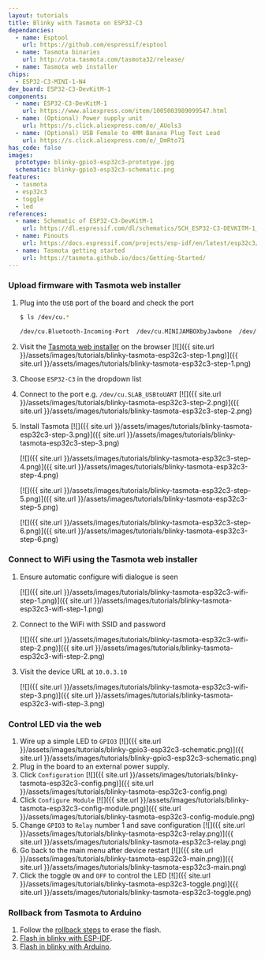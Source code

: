 ```yaml
---
layout: tutorials
title: Blinky with Tasmota on ESP32-C3
dependancies:
  - name: Esptool
    url: https://github.com/espressif/esptool
  - name: Tasmota binaries
    url: http://ota.tasmota.com/tasmota32/release/
  - name: Tasmota web installer
chips:
  - ESP32-C3-MINI-1-N4
dev_board: ESP32-C3-DevKitM-1
components:
  - name: ESP32-C3-DevKitM-1
    url: https://www.aliexpress.com/item/1005003989099547.html
  - name: (Optional) Power supply unit
    url: https://s.click.aliexpress.com/e/_AUols3
  - name: (Optional) USB Female to 4MM Banana Plug Test Lead
    url: https://s.click.aliexpress.com/e/_DmRto71
has_code: false
images:
  prototype: blinky-gpio3-esp32c3-prototype.jpg
  schematic: blinky-gpio3-esp32c3-schematic.png
features:
  - tasmota
  - esp32c3
  - toggle
  - led
references:
  - name: Schematic of ESP32-C3-DevKitM-1
    url: https://dl.espressif.com/dl/schematics/SCH_ESP32-C3-DEVKITM-1_V1_20200915A.pdf
  - name: Pinouts
    url: https://docs.espressif.com/projects/esp-idf/en/latest/esp32c3/hw-reference/esp32c3/user-guide-devkitm-1.html#pin-layout
  - name: Tasmota getting started
    url: https://tasmota.github.io/docs/Getting-Started/
---
```


### Upload firmware with Tasmota web installer

1. Plug into the `USB` port of the board and check the port

    ```sh
    $ ls /dev/cu.*

    /dev/cu.Bluetooth-Incoming-Port  /dev/cu.MINIJAMBOXbyJawbone  /dev/cu.SLAB_USBtoUART  /dev/cu.usbserial-1410
    ```
1. Visit the [Tasmota web installer](https://tasmota.github.io/install/) on the browser
    [![]({{ site.url }}/assets/images/tutorials/blinky-tasmota-esp32c3-step-1.png)]({{ site.url }}/assets/images/tutorials/blinky-tasmota-esp32c3-step-1.png)
1. Choose `ESP32-C3` in the dropdown list
1. Connect to the port e.g. `/dev/cu.SLAB_USBtoUART`
    [![]({{ site.url }}/assets/images/tutorials/blinky-tasmota-esp32c3-step-2.png)]({{ site.url }}/assets/images/tutorials/blinky-tasmota-esp32c3-step-2.png)

1. Install Tasmota
    [![]({{ site.url }}/assets/images/tutorials/blinky-tasmota-esp32c3-step-3.png)]({{ site.url }}/assets/images/tutorials/blinky-tasmota-esp32c3-step-3.png)

    [![]({{ site.url }}/assets/images/tutorials/blinky-tasmota-esp32c3-step-4.png)]({{ site.url }}/assets/images/tutorials/blinky-tasmota-esp32c3-step-4.png)

    [![]({{ site.url }}/assets/images/tutorials/blinky-tasmota-esp32c3-step-5.png)]({{ site.url }}/assets/images/tutorials/blinky-tasmota-esp32c3-step-5.png)

    [![]({{ site.url }}/assets/images/tutorials/blinky-tasmota-esp32c3-step-6.png)]({{ site.url }}/assets/images/tutorials/blinky-tasmota-esp32c3-step-6.png)

### Connect to WiFi using the Tasmota web installer

1. Ensure automatic configure wifi dialogue is seen

    [![]({{ site.url }}/assets/images/tutorials/blinky-tasmota-esp32c3-wifi-step-1.png)]({{ site.url }}/assets/images/tutorials/blinky-tasmota-esp32c3-wifi-step-1.png)
1. Connect to the WiFi with SSID and password

    [![]({{ site.url }}/assets/images/tutorials/blinky-tasmota-esp32c3-wifi-step-2.png)]({{ site.url }}/assets/images/tutorials/blinky-tasmota-esp32c3-wifi-step-2.png)
1. Visit the device URL at `10.0.3.10`

    [![]({{ site.url }}/assets/images/tutorials/blinky-tasmota-esp32c3-wifi-step-3.png)]({{ site.url }}/assets/images/tutorials/blinky-tasmota-esp32c3-wifi-step-3.png)

### Control LED via the web

1. Wire up a simple LED to `GPIO3`
    [![]({{ site.url }}/assets/images/tutorials/blinky-gpio3-esp32c3-schematic.png)]({{ site.url }}/assets/images/tutorials/blinky-gpio3-esp32c3-schematic.png)
1. Plug in the board to an external power supply.
1. Click `Configuration`
    [![]({{ site.url }}/assets/images/tutorials/blinky-tasmota-esp32c3-config.png)]({{ site.url }}/assets/images/tutorials/blinky-tasmota-esp32c3-config.png)
1. Click `Configure Module`
    [![]({{ site.url }}/assets/images/tutorials/blinky-tasmota-esp32c3-config-module.png)]({{ site.url }}/assets/images/tutorials/blinky-tasmota-esp32c3-config-module.png)
1. Change `GPIO3` to `Relay` number 1 and save configuration
    [![]({{ site.url }}/assets/images/tutorials/blinky-tasmota-esp32c3-relay.png)]({{ site.url }}/assets/images/tutorials/blinky-tasmota-esp32c3-relay.png)
1. Go back to the main menu after device restart
    [![]({{ site.url }}/assets/images/tutorials/blinky-tasmota-esp32c3-main.png)]({{ site.url }}/assets/images/tutorials/blinky-tasmota-esp32c3-main.png)
1. Click the toggle `ON` and `OFF` to control the LED
    [![]({{ site.url }}/assets/images/tutorials/blinky-tasmota-esp32c3-toggle.png)]({{ site.url }}/assets/images/tutorials/blinky-tasmota-esp32c3-toggle.png)

### Rollback from Tasmota to Arduino

1. Follow the [rollback steps](./rollback-esp32c3) to erase the flash.
1. [Flash in blinky with ESP-IDF](./blinky-esp-idf-esp32c3).
1. [Flash in blinky with Arduino](./blinky-arduino-esp32c3).
